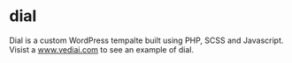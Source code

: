# dial
Dial is a custom WordPress tempalte built using PHP, SCSS and Javascript. Visist a www.vediai.com to see an example of dial.
